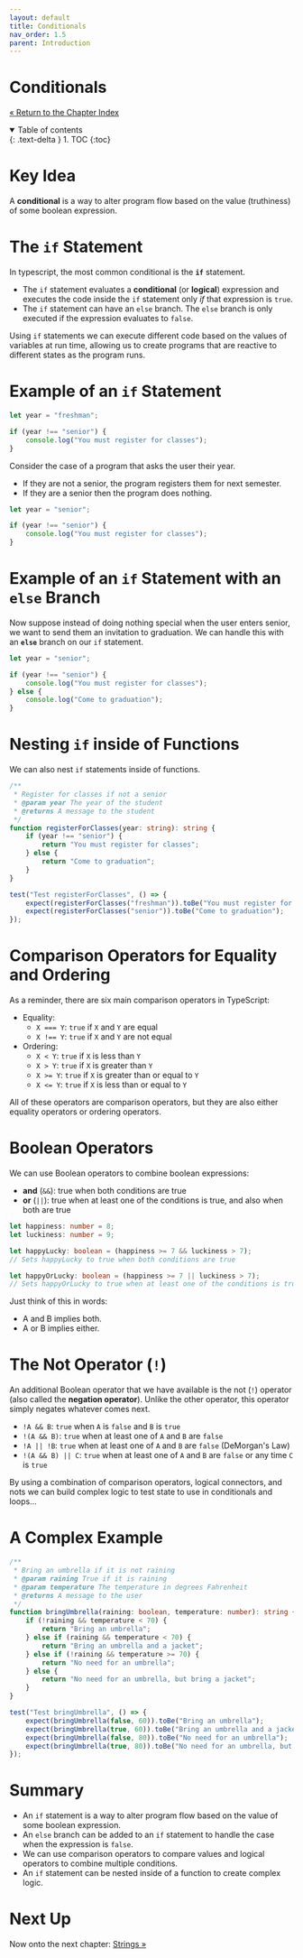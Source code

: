 ```yaml
---
layout: default
title: Conditionals
nav_order: 1.5
parent: Introduction
---
```


# Conditionals

[&laquo; Return to the Chapter Index](index.md)

<details open markdown="block">
  <summary>
    Table of contents
  </summary>
  {: .text-delta }
1. TOC
{:toc}
</details>

# Key Idea

A  __conditional__  is a way to alter program flow based on the value (truthiness) of some boolean expression.

# The `if` Statement

In typescript, the most common conditional is the  __`if`__ statement.

* The `if` statement evaluates a __conditional__ (or __logical__) expression and executes the code inside the `if` statement only _if_ that expression is `true`.
* The `if` statement can have an `else` branch. The `else` branch is only executed if the expression evaluates to `false`.

Using `if` statements we can execute different code based on the values of variables at run time, allowing us to create programs that are reactive to different states as the program runs.

# Example of an `if` Statement

```typescript
let year = "freshman";

if (year !== "senior") {
    console.log("You must register for classes");
}
```

Consider the case of a program that asks the user their year.
* If they are not a senior, the program registers them for next semester.
* If they are a senior then the program does nothing.

```typescript
let year = "senior";

if (year !== "senior") {
    console.log("You must register for classes");
}
```

# Example of an `if` Statement with an `else` Branch

Now suppose instead of doing nothing special when the user enters senior, we want to send them an invitation to graduation.
We can handle this with an  __`else`__ branch on our `if` statement.

```typescript
let year = "senior";

if (year !== "senior") {
    console.log("You must register for classes");
} else {
    console.log("Come to graduation");
}
```

# Nesting `if` inside of Functions

We can also nest `if` statements inside of functions.

```typescript
/**
 * Register for classes if not a senior
 * @param year The year of the student
 * @returns A message to the student
 */
function registerForClasses(year: string): string {
    if (year !== "senior") {
        return "You must register for classes";
    } else {
        return "Come to graduation";
    }
}

test("Test registerForClasses", () => {
    expect(registerForClasses("freshman")).toBe("You must register for classes");
    expect(registerForClasses("senior")).toBe("Come to graduation");
});
```

# Comparison Operators for Equality and Ordering

As a reminder, there are six main comparison operators in TypeScript:

* Equality:
  * `X === Y`: `true` if `X` and `Y` are equal
  * `X !== Y`: `true` if `X` and `Y` are not equal
* Ordering:
  * `X < Y`: `true` if `X` is less than `Y`
  * `X > Y`: `true` if `X` is greater than `Y`
  * `X >= Y`: `true` if `X` is greater than or equal to `Y`
  * `X <= Y`: `true` if `X` is less than or equal to `Y`

All of these operators are comparison operators, but they are also either equality operators or ordering operators.

# Boolean Operators

We can use Boolean operators to combine boolean expressions:
* __and__ (`&&`): true when both conditions are true
* __or__ (`||`): true when at least one of the conditions is true, and also when both are true

```typescript
let happiness: number = 8;
let luckiness: number = 9;

let happyLucky: boolean = (happiness >= 7 && luckiness > 7);
// Sets happyLucky to true when both conditions are true

let happyOrLucky: boolean = (happiness >= 7 || luckiness > 7);
// Sets happyOrLucky to true when at least one of the conditions is true
```

Just think of this in words:
* A and B implies both.
* A or B implies either.

# The Not Operator (`!`)

An additional Boolean operator that we have available is the not (`!`) operator (also called the __negation operator__).
Unlike the other operator, this operator simply negates whatever comes next.

* `!A && B`: `true` when `A` is `false` and `B` is `true`
* `!(A && B)`: `true` when at least one of `A` and `B` are `false`
* `!A || !B`: `true` when at least one of `A` and `B` are `false` (DeMorgan's Law)
* `!(A && B) || C`: `true` when at least one of `A` and `B` are `false` or any time `C` is `true`

By using a combination of comparison operators, logical connectors, and nots we can build complex logic to test state to use in conditionals and loops…

# A Complex Example

```typescript
/**
 * Bring an umbrella if it is not raining
 * @param raining True if it is raining
 * @param temperature The temperature in degrees Fahrenheit
 * @returns A message to the user
 */
function bringUmbrella(raining: boolean, temperature: number): string {
    if (!raining && temperature < 70) {
        return "Bring an umbrella";
    } else if (raining && temperature < 70) {
        return "Bring an umbrella and a jacket";
    } else if (!raining && temperature >= 70) {
        return "No need for an umbrella";
    } else {
        return "No need for an umbrella, but bring a jacket";
    }
}

test("Test bringUmbrella", () => {
    expect(bringUmbrella(false, 60)).toBe("Bring an umbrella");
    expect(bringUmbrella(true, 60)).toBe("Bring an umbrella and a jacket");
    expect(bringUmbrella(false, 80)).toBe("No need for an umbrella");
    expect(bringUmbrella(true, 80)).toBe("No need for an umbrella, but bring a jacket");
});
```

# Summary

* An `if` statement is a way to alter program flow based on the value of some boolean expression. 
* An `else` branch can be added to an `if` statement to handle the case when the expression is `false`.
* We can use comparison operators to compare values and logical operators to combine multiple conditions. 
* An `if` statement can be nested inside of a function to create complex logic.

# Next Up

Now onto the next chapter: [Strings &raquo;](../1-introduction/strings.md)